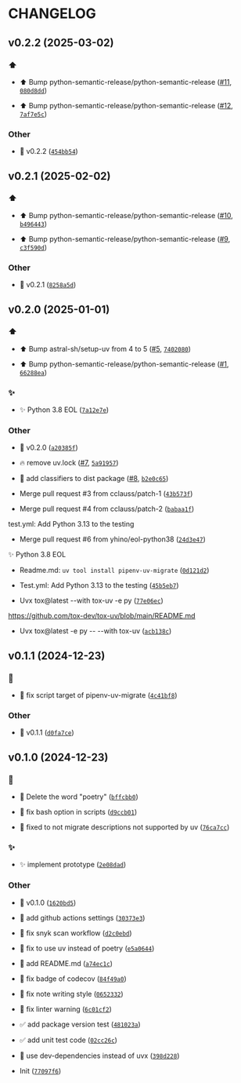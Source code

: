 # CHANGELOG


## v0.2.2 (2025-03-02)

### :arrow_up:

- :arrow_up: Bump python-semantic-release/python-semantic-release
  ([#11](https://github.com/yhino/pipenv-uv-migrate/pull/11),
  [`080d8dd`](https://github.com/yhino/pipenv-uv-migrate/commit/080d8ddd3d1549815f27097d52d2785a0922c4fc))

- :arrow_up: Bump python-semantic-release/python-semantic-release
  ([#12](https://github.com/yhino/pipenv-uv-migrate/pull/12),
  [`7af7e5c`](https://github.com/yhino/pipenv-uv-migrate/commit/7af7e5c2855a18f1af6186f598fe59d2bc41517b))

### Other

- :bookmark: v0.2.2
  ([`454bb54`](https://github.com/yhino/pipenv-uv-migrate/commit/454bb54f631f8b4338f5b686305135c02897305f))


## v0.2.1 (2025-02-02)

### :arrow_up:

- :arrow_up: Bump python-semantic-release/python-semantic-release
  ([#10](https://github.com/yhino/pipenv-uv-migrate/pull/10),
  [`b496443`](https://github.com/yhino/pipenv-uv-migrate/commit/b496443d69654d028198fceab96869636c571cfb))

- :arrow_up: Bump python-semantic-release/python-semantic-release
  ([#9](https://github.com/yhino/pipenv-uv-migrate/pull/9),
  [`c3f590d`](https://github.com/yhino/pipenv-uv-migrate/commit/c3f590da8157cc2641b800e0905cfe8fd7fa1a4e))

### Other

- :bookmark: v0.2.1
  ([`8258a5d`](https://github.com/yhino/pipenv-uv-migrate/commit/8258a5db7ae751bc875321f993b021f7c1b61cb1))


## v0.2.0 (2025-01-01)

### :arrow_up:

- :arrow_up: Bump astral-sh/setup-uv from 4 to 5
  ([#5](https://github.com/yhino/pipenv-uv-migrate/pull/5),
  [`7402080`](https://github.com/yhino/pipenv-uv-migrate/commit/74020805b050c5cd9561799ade03d4e87c909e79))

- :arrow_up: Bump python-semantic-release/python-semantic-release
  ([#1](https://github.com/yhino/pipenv-uv-migrate/pull/1),
  [`66288ea`](https://github.com/yhino/pipenv-uv-migrate/commit/66288eab8fd3f72fcd27f7145236d32cd24d8420))

### :sparkles:

- :sparkles: Python 3.8 EOL
  ([`7a12e7e`](https://github.com/yhino/pipenv-uv-migrate/commit/7a12e7e84e5d27d20a8bc8b395f5c525b7147ed9))

### Other

- :bookmark: v0.2.0
  ([`a20385f`](https://github.com/yhino/pipenv-uv-migrate/commit/a20385fefc6df15ad99aa97aac4b0218e5616394))

- :fire: remove uv.lock ([#7](https://github.com/yhino/pipenv-uv-migrate/pull/7),
  [`5a91957`](https://github.com/yhino/pipenv-uv-migrate/commit/5a91957bae67b7a060c3d5b13da01e1abf493a12))

- :pencil: add classifiers to dist package ([#8](https://github.com/yhino/pipenv-uv-migrate/pull/8),
  [`b2e0c65`](https://github.com/yhino/pipenv-uv-migrate/commit/b2e0c65458dc89c021c04c555b36050abdba4cc7))

- Merge pull request #3 from cclauss/patch-1
  ([`43b573f`](https://github.com/yhino/pipenv-uv-migrate/commit/43b573f8ff72cdfb6be5100b3aaa8708fc109482))

- Merge pull request #4 from cclauss/patch-2
  ([`babaa1f`](https://github.com/yhino/pipenv-uv-migrate/commit/babaa1fc9c951c1aff051a4821314aa751d9cf5f))

test.yml: Add Python 3.13 to the testing

- Merge pull request #6 from yhino/eol-python38
  ([`24d3e47`](https://github.com/yhino/pipenv-uv-migrate/commit/24d3e4755ffe0e1c84d7605838c3bc67aba319a2))

:sparkles: Python 3.8 EOL

- Readme.md: `uv tool install pipenv-uv-migrate`
  ([`0d121d2`](https://github.com/yhino/pipenv-uv-migrate/commit/0d121d24b8c9f42687f63efb884f899af7dfb54a))

- Test.yml: Add Python 3.13 to the testing
  ([`45b5eb7`](https://github.com/yhino/pipenv-uv-migrate/commit/45b5eb7f2b2202d5ba7f66f37b5f0a310634f400))

- Uvx tox@latest --with tox-uv -e py
  ([`77e06ec`](https://github.com/yhino/pipenv-uv-migrate/commit/77e06ec1bddb67aa95caf640b05a6fb439f2c1c4))

https://github.com/tox-dev/tox-uv/blob/main/README.md

- Uvx tox@latest -e py -- --with tox-uv
  ([`acb138c`](https://github.com/yhino/pipenv-uv-migrate/commit/acb138c23570f42db0a1f98f0231af7d7cc60e04))


## v0.1.1 (2024-12-23)

### :bug:

- :bug: fix script target of pipenv-uv-migrate
  ([`4c41bf8`](https://github.com/yhino/pipenv-uv-migrate/commit/4c41bf8f05537c5d5e698792b51fe6aff9259c3d))

### Other

- :bookmark: v0.1.1
  ([`d0fa7ce`](https://github.com/yhino/pipenv-uv-migrate/commit/d0fa7ce6a9e5490b2cbe20ebe5d6c2935b9825b3))


## v0.1.0 (2024-12-23)

### :bug:

- :bug: Delete the word "poetry"
  ([`bffcbb0`](https://github.com/yhino/pipenv-uv-migrate/commit/bffcbb08ca9f56192c90b8c65daa00f80ab6e9a2))

- :bug: fix bash option in scripts
  ([`d9ccb01`](https://github.com/yhino/pipenv-uv-migrate/commit/d9ccb014892149619ea2ddc1f1ad99fbcec6ecfc))

- :bug: fixed to not migrate descriptions not supported by uv
  ([`76ca7cc`](https://github.com/yhino/pipenv-uv-migrate/commit/76ca7cc5fa4dc4732f44da80b327baf4d4ad3012))

### :sparkles:

- :sparkles: implement prototype
  ([`2e08dad`](https://github.com/yhino/pipenv-uv-migrate/commit/2e08dad7e7e0a762caf803f1a24d8d0529d54a15))

### Other

- :bookmark: v0.1.0
  ([`1620bd5`](https://github.com/yhino/pipenv-uv-migrate/commit/1620bd5ed85c0bc67db27a0b5fc2102be32191c7))

- :construction_worker: add github actions settings
  ([`30373e3`](https://github.com/yhino/pipenv-uv-migrate/commit/30373e328cf3805362e3b4c5e07bbbe7abfe81c1))

- :green_heart: fix snyk scan workflow
  ([`d2c0ebd`](https://github.com/yhino/pipenv-uv-migrate/commit/d2c0ebd6bfc34c1eda3f0167b9d635cc71911030))

- :green_heart: fix to use uv instead of poetry
  ([`e5a0644`](https://github.com/yhino/pipenv-uv-migrate/commit/e5a06441428aecd1e549566040610472a1782e8e))

- :pencil: add README.md
  ([`a74ec1c`](https://github.com/yhino/pipenv-uv-migrate/commit/a74ec1c52b84dc5a0e4eec9735e0d8f7c8feafe5))

- :pencil: fix badge of codecov
  ([`84f49a0`](https://github.com/yhino/pipenv-uv-migrate/commit/84f49a09a5720427b766c7d8f7138c990981b415))

- :pencil: fix note writing style
  ([`0652332`](https://github.com/yhino/pipenv-uv-migrate/commit/0652332c5c41cdc00dc9fa0fc75d32063e553a10))

- :rotating_light: fix linter warning
  ([`6c01cf2`](https://github.com/yhino/pipenv-uv-migrate/commit/6c01cf2e58c2fe9c9aa52421b5a781f1a2849a90))

- :white_check_mark: add package version test
  ([`481023a`](https://github.com/yhino/pipenv-uv-migrate/commit/481023a2ca834c8bfbf02c2c88c5c6c6b67cf37d))

- :white_check_mark: add unit test code
  ([`02cc26c`](https://github.com/yhino/pipenv-uv-migrate/commit/02cc26c70883aef274a4888141aa732d6a95a07e))

- :wrench: use dev-dependencies instead of uvx
  ([`398d228`](https://github.com/yhino/pipenv-uv-migrate/commit/398d228c5a420d6ef434f09e34b2f7ffbe2068dc))

- Init
  ([`77097f6`](https://github.com/yhino/pipenv-uv-migrate/commit/77097f6d709b50e87830379cbc3d6c19ba2d9c89))
